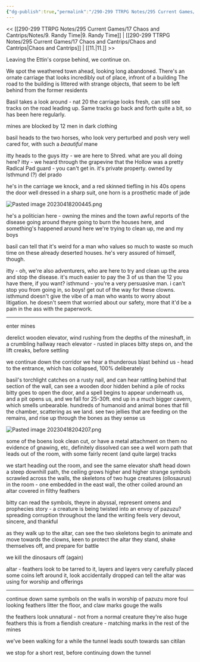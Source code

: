 ```yaml
---
{"dg-publish":true,"permalink":"/290-299 TTRPG Notes/295 Current Games/17 Chaos and Cantrips/Notes/10. Scaring Skeletons/"}
---
```



<< [[290-299 TTRPG Notes/295 Current Games/17 Chaos and Cantrips/Notes/9. Randy Time\|9. Randy Time]] | [[290-299 TTRPG Notes/295 Current Games/17 Chaos and Cantrips/Chaos and Cantrips\|Chaos and Cantrips]] | [[11.\|11.]] >>

Leaving the Ettin's corpse behind, we continue on.

We spot the weathered town ahead, looking long abandoned.
There's an ornate carriage that looks incredibly out of place, infront of a building
The road to the building is littered with strange objects, that seem to be left behind from the former residents

Basil takes a look around - nat 20
the carriage looks fresh, can still see tracks on the road leading up.
Same tracks go back and forth quite a bit, so has been here regularly.

mines are blocked by 12 men in dark clothing

basil heads to the two horses, who look very perturbed and posh
very well cared for, with such a _beautiful_ mane

itty heads to the guys
itty - we are here to Shred. what are you all doing here?
itty - we heard through the grapevine that the Hollow was a pretty Radical Pad
guard - you can't get in. it's private property. owned by Isthmund (?) del prado

he's in the carriage
we knock, and a red skinned tiefling in his 40s opens the door
well dressed in a sharp suit, one horn is a prosthetic made of jade

![Pasted image 20230418200445.png](/img/user/290-299%20TTRPG%20Notes/295%20Current%20Games/17%20Chaos%20and%20Cantrips/Notes/Pasted%20image%2020230418200445.png)

he's a politician here - owning the mines and the town
awful reports of the disease going around
theyre going to burn the houses here, and something's happened around here
we're trying to clean up, me and my boys

basil can tell that it's weird for a man who values so much to waste so much time on these already deserted houses. he's very assured of himself, though.

itty - oh, we're also adventurers, who are here to try and clean up the area and stop the disease. it's much easier to pay the 3 of us than the 12 you have there, if you want?
isthmund - you're a very persuasive man. i can't stop you from going in, so boys! get out of the way for these clowns.
isthmund doesn't give the vibe of a man who wants to worry about litigation. he doesn't seem that worried about our safety, more that it'd be a pain in the ass with the paperwork.

---

enter mines

derelict wooden elevator, wind rushing from the depths of the mineshaft, in a crumbling hallway
reach elevator - rusted in places
bitty steps on, and the lift creaks, before settling

we continue down the corridor
we hear a thunderous blast behind us - head to the entrance, which has collapsed, 100% deliberately

basil's torchlight catches on a rusty nail, and can hear rattling behind that section of the wall, can see a wooden door hidden behind a pile of rocks
bitty goes to open the door, and a spell begins to appear underneath us, and a pit opens us, and we fall for 25-30ft. 
end up in a much bigger cavern, which smells unbearable. hundreds of humanoid and animal bones that fill the chamber, scattering as we land.
see two jellies that are feeding on the remains, and rise up through the bones as they sense us

![Pasted image 20230418204207.png](/img/user/290-299%20TTRPG%20Notes/295%20Current%20Games/17%20Chaos%20and%20Cantrips/Notes/Pasted%20image%2020230418204207.png)

some of the boens look clean cut, or have a metal attachment on them
no evidence of gnawing, etc, definitely dissolved
can see a well worn path that leads out of the room, with some fairly recent (and quite large) tracks

we start heading out the room, and see the same elevator shaft
head down a steep downhill path, the ceiling grows higher and higher
strange symbols scrawled across the walls, the skeletons of two huge creatures (ollosaurus) in the room - one embedded in the east wall, the other coiled around an altar covered in filthy feathers

bitty can read the symbols, theyre in abyssal, represent omens and prophecies
story - a creature is being twisted into an envoy of pazuzu? spreading corruption throughout the land
the writing feels very devout, sincere, and thankful

as they walk up to the altar, can see the two skeletons begin to animate and move towards the clowns, keen to protect the altar
they stand, shake themselves off, and prepare for battle

we kill the dinosaurs off (again)

altar - feathers look to be tarred to it, layers and layers very carefully placed
some coins left around it, look accidentally dropped
can tell the altar was using for worship and offerings

---

continue down
same symbols on the walls in worship of pazuzu
more foul looking feathers litter the floor, and claw marks gouge the walls

the feathers look unnatural - not from a normal creature
they're also huge feathers
this is from a fiendish creature - matching marks in the rest of the mines

we've been walking for a while 
the tunnel leads south towards san citilan

we stop for a short rest, before continuing down the tunnel


